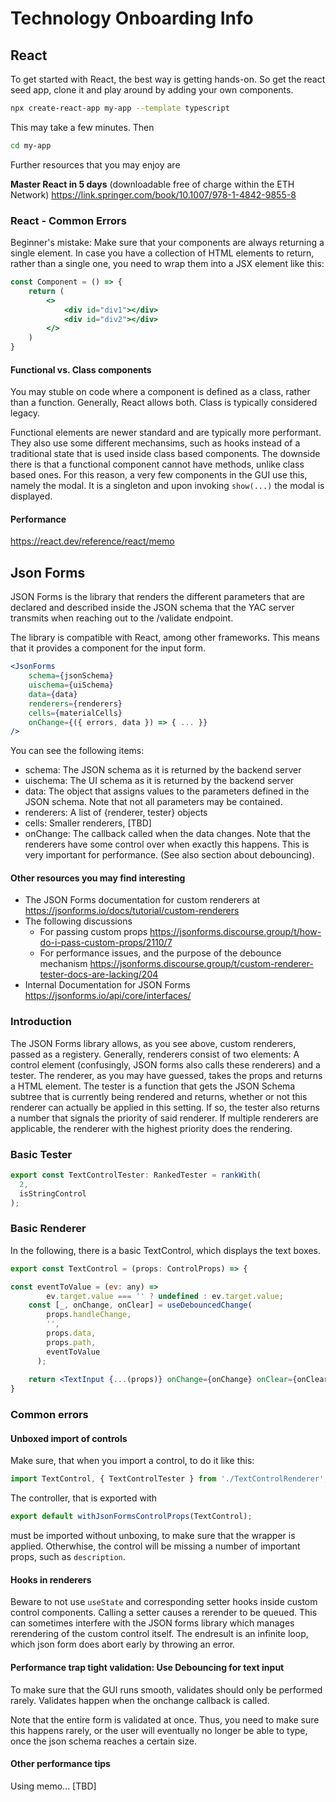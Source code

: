 # Technology Onboarding Info

## React
To get started with React, the best way is getting hands-on. So get the react seed app,
clone it and play around by adding your own components.

```sh
npx create-react-app my-app --template typescript
```

This may take a few minutes. Then 

```sh
cd my-app
```

Further resources that you may enjoy are

**Master React in 5 days** (downloadable free of charge within the ETH Network)
https://link.springer.com/book/10.1007/978-1-4842-9855-8


### React - Common Errors
Beginner's mistake: Make sure that your components are always returning a single element. In case you have a collection of HTML elements
to return, rather than a single one, you need to wrap them into a JSX element like this:

```jsx
const Component = () => {
    return (
        <>
            <div id="div1"></div>
            <div id="div2"></div>
        </>
    )
}
```

#### Functional vs. Class components
You may stuble on code where a component is defined as a class, rather than a function.
Generally, React allows both. Class is typically considered legacy.

Functional elements are newer standard and are typically more performant. They also use some different
mechansims, such as hooks instead of a traditional state that is used inside class based components.
The downside there is that a functional component cannot have methods, unlike class based ones. For this
reason, a very few components in the GUI use this, namely the modal. It is a singleton and upon invoking 
`show(...)` the modal is displayed.


#### Performance
https://react.dev/reference/react/memo


## Json Forms
JSON Forms is the library that renders the different parameters that are declared and described
inside the JSON schema that the YAC server transmits when reaching out to the /validate endpoint.

The library is compatible with React, among other frameworks. This means that it provides a 
component for the input form.

```jsx
<JsonForms
    schema={jsonSchema}
    uischema={uiSchema}
    data={data}
    renderers={renderers}
    cells={materialCells}
    onChange={({ errors, data }) => { ... }}
/>
```

You can see the following items:
- schema: The JSON schema as it is returned by the backend server
- uischema: The UI schema as it is returned by the backend server
- data: The object that assigns values to the parameters defined in the JSON schema. Note that not all parameters may be contained.
- renderers: A list of {renderer, tester} objects
- cells: Smaller renderers, [TBD]
- onChange: The callback called when the data changes. Note that the renderers have some control over when
    exactly this happens. This is very important for performance. (See also section about debouncing).

#### Other resources you may find interesting
- The JSON Forms documentation for custom renderers at https://jsonforms.io/docs/tutorial/custom-renderers
- The following discussions
    - For passing custom props https://jsonforms.discourse.group/t/how-do-i-pass-custom-props/2110/7
    - For performance issues, and the purpose of the debounce mechanism
        https://jsonforms.discourse.group/t/custom-renderer-tester-docs-are-lacking/204
- Internal Documentation for JSON Forms
    https://jsonforms.io/api/core/interfaces/

### Introduction
The JSON Forms library allows, as you see above, custom renderers, passed as a registery. Generally, renderers
consist of two elements: A control element (confusingly, JSON forms also calls these renderers) 
and a tester. The renderer, as you may have guessed, takes the props and returns a HTML element.
The tester is a function that gets the JSON Schema subtree that is currently being rendered and
returns, whether or not this renderer can actually be applied in this setting. If so, the tester
also returns a number that signals the priority of said renderer. If multiple renderers are applicable,
the renderer with the highest priority does the rendering.


### Basic Tester

```jsx
export const TextControlTester: RankedTester = rankWith(
  2,
  isStringControl
);
```

### Basic Renderer
In the following, there is a basic TextControl, which displays the text boxes.
```jsx
export const TextControl = (props: ControlProps) => {

const eventToValue = (ev: any) =>
        ev.target.value === '' ? undefined : ev.target.value;
    const [_, onChange, onClear] = useDebouncedChange(
        props.handleChange,
        '',
        props.data,
        props.path,
        eventToValue
      );
    
    return <TextInput {...(props)} onChange={onChange} onClear={onClear} />;
}
```



### Common errors

#### Unboxed import of controls
Make sure, that when you import a control, to do it like this:

```jsx
import TextControl, { TextControlTester } from './TextControlRenderer';
```

The controller, that is exported with 
```jsx
export default withJsonFormsControlProps(TextControl);
```
must be imported without unboxing, to make sure that the wrapper is applied.
Otherwhise, the control will be missing a number of important props, such as
`description`.

#### Hooks in renderers

Beware to not use `useState` and corresponding setter hooks inside custom control components.
Calling a setter causes a rerender to be queued. This can sometimes interfere with the JSON forms library
which manages rerendering of the custom control itself. The endresult is an infinite loop, which json form does abort early by throwing an error.


#### Performance trap tight validation: Use Debouncing for text input

To make sure that the GUI runs smooth, validates should only be performed rarely.
Validates happen when the onchange callback is called.

Note that the entire form is validated at once. Thus, you need to make sure this happens rarely,
or the user will eventually no longer be able to type, once the json schema reaches a certain size.


#### Other performance tips
Using memo... [TBD]

